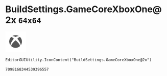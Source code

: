 # BuildSettings.GameCoreXboxOne@2x `64x64`
<img src="/img/BuildSettings.GameCoreXboxOne@2x.png" width=64 height=64>

``` CSharp
EditorGUIUtility.IconContent("BuildSettings.GameCoreXboxOne@2x")
```
```
7098168344539396557
```
